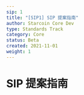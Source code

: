 ```yaml
---
sip: 1
title: "[SIP1] SIP 提案指南"
author: Starcoin Core Dev
type: Standards Track
category: Core
status: Beta
created: 2021-11-01
weight: 1
---
```


# SIP 提案指南

<!--more-->